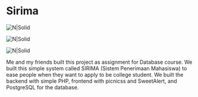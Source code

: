 # Sirima

![N|Solid](https://mfauzanf.files.wordpress.com/2018/02/sirima-landing.png)

![N|Solid](https://mfauzanf.files.wordpress.com/2018/02/admin.png)

![N|Solid](https://mfauzanf.files.wordpress.com/2018/02/pelamar.png)

Me and my friends built this project as assignment for Database course. We built this simple system called SIRIMA (Sistem Penerimaan Mahasiswa) to ease people when they want to apply to be college student. We built the backend with simple PHP, frontend with picnicss and SweetAlert, and PostgreSQL for the database.
